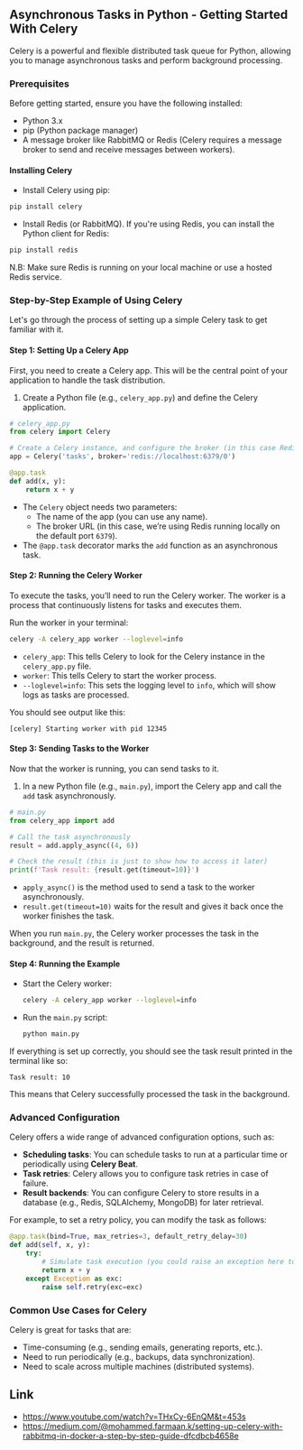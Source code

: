 ## Asynchronous Tasks in Python - Getting Started With Celery

Celery is a powerful and flexible distributed task queue for Python, allowing you to manage asynchronous tasks and perform background processing. 

### Prerequisites
Before getting started, ensure you have the following installed:
- Python 3.x
- pip (Python package manager)
- A message broker like RabbitMQ or Redis (Celery requires a message broker to send and receive messages between workers).

#### Installing Celery
- Install Celery using pip:
```bash
pip install celery
```
- Install Redis (or RabbitMQ). If you're using Redis, you can install the Python client for Redis:
```bash
pip install redis
```
N.B: Make sure Redis is running on your local machine or use a hosted Redis service.

### Step-by-Step Example of Using Celery

Let's go through the process of setting up a simple Celery task to get familiar with it.

#### Step 1: Setting Up a Celery App

First, you need to create a Celery app. This will be the central point of your application to handle the task distribution.

1. Create a Python file (e.g., `celery_app.py`) and define the Celery application.
```python
# celery_app.py
from celery import Celery

# Create a Celery instance, and configure the broker (in this case Redis)
app = Celery('tasks', broker='redis://localhost:6379/0')

@app.task
def add(x, y):
    return x + y
```

- The `Celery` object needs two parameters:
  - The name of the app (you can use any name).
  - The broker URL (in this case, we’re using Redis running locally on the default port `6379`).
- The `@app.task` decorator marks the `add` function as an asynchronous task.

#### Step 2: Running the Celery Worker

To execute the tasks, you’ll need to run the Celery worker. The worker is a process that continuously listens for tasks and executes them.

Run the worker in your terminal:

```bash
celery -A celery_app worker --loglevel=info
```

- `celery_app`: This tells Celery to look for the Celery instance in the `celery_app.py` file.
- `worker`: This tells Celery to start the worker process.
- `--loglevel=info`: This sets the logging level to `info`, which will show logs as tasks are processed.

You should see output like this:

```
[celery] Starting worker with pid 12345
```

#### Step 3: Sending Tasks to the Worker

Now that the worker is running, you can send tasks to it.

1. In a new Python file (e.g., `main.py`), import the Celery app and call the `add` task asynchronously.

```python
# main.py
from celery_app import add

# Call the task asynchronously
result = add.apply_async((4, 6))

# Check the result (this is just to show how to access it later)
print(f'Task result: {result.get(timeout=10)}')
```

- `apply_async()` is the method used to send a task to the worker asynchronously.
- `result.get(timeout=10)` waits for the result and gives it back once the worker finishes the task.

When you run `main.py`, the Celery worker processes the task in the background, and the result is returned.

#### Step 4: Running the Example

- Start the Celery worker:
  
  ```bash
  celery -A celery_app worker --loglevel=info
  ```

- Run the `main.py` script:

  ```bash
  python main.py
  ```

If everything is set up correctly, you should see the task result printed in the terminal like so:

```
Task result: 10
```

This means that Celery successfully processed the task in the background.

### Advanced Configuration

Celery offers a wide range of advanced configuration options, such as:

- **Scheduling tasks**: You can schedule tasks to run at a particular time or periodically using **Celery Beat**.
- **Task retries**: Celery allows you to configure task retries in case of failure.
- **Result backends**: You can configure Celery to store results in a database (e.g., Redis, SQLAlchemy, MongoDB) for later retrieval.

For example, to set a retry policy, you can modify the task as follows:

```python
@app.task(bind=True, max_retries=3, default_retry_delay=30)
def add(self, x, y):
    try:
        # Simulate task execution (you could raise an exception here to test retries)
        return x + y
    except Exception as exc:
        raise self.retry(exc=exc)
```

### Common Use Cases for Celery

Celery is great for tasks that are:
- Time-consuming (e.g., sending emails, generating reports, etc.).
- Need to run periodically (e.g., backups, data synchronization).
- Need to scale across multiple machines (distributed systems).

## Link
- https://www.youtube.com/watch?v=THxCy-6EnQM&t=453s
- https://medium.com/@mohammed.farmaan.k/setting-up-celery-with-rabbitmq-in-docker-a-step-by-step-guide-dfcdbcb4658e
  
